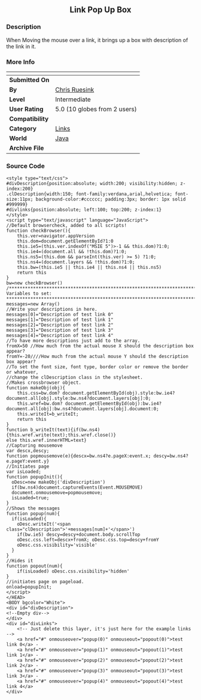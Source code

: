 ﻿<div align="center">

## Link Pop Up Box


</div>

### Description

When Moving the mouse over a link, it brings up a box with description of the link in it.
 
### More Info
 


<span>             |<span>
---                |---
**Submitted On**   |
**By**             |[Chris Ruesink](https://github.com/Planet-Source-Code/PSCIndex/blob/master/ByAuthor/chris-ruesink.md)
**Level**          |Intermediate
**User Rating**    |5.0 (10 globes from 2 users)
**Compatibility**  |
**Category**       |[Links](https://github.com/Planet-Source-Code/PSCIndex/blob/master/ByCategory/links__2-79.md)
**World**          |[Java](https://github.com/Planet-Source-Code/PSCIndex/blob/master/ByWorld/java.md)
**Archive File**   |[](https://github.com/Planet-Source-Code/chris-ruesink-link-pop-up-box__2-1913/archive/master.zip)





### Source Code

```
<style type="text/css">
#divDescription{position:absolute; width:200; visibility:hidden; z-index:200}
.clDescription{width:150; font-family:verdana,arial,helvetica; font-size:11px; background-color:#cccccc; padding:3px; border: 1px solid #999999}
#divlinks{position:absolute; left:100; top:200; z-index:1}
</style>
<script type="text/javascript" language="JavaScript">
//Default browsercheck, added to all scripts!
function checkBrowser(){
	this.ver=navigator.appVersion
	this.dom=document.getElementById?1:0
	this.ie5=(this.ver.indexOf("MSIE 5")>-1 && this.dom)?1:0;
	this.ie4=(document.all && !this.dom)?1:0;
	this.ns5=(this.dom && parseInt(this.ver) >= 5) ?1:0;
	this.ns4=(document.layers && !this.dom)?1:0;
	this.bw=(this.ie5 || this.ie4 || this.ns4 || this.ns5)
	return this
}
bw=new checkBrowser()
/***************************************************************************************
Variables to set:
***************************************************************************************/
messages=new Array()
//Write your descriptions in here.
messages[0]="Description of test link 0"
messages[1]="Description of test link 1"
messages[2]="Description of test link 2"
messages[3]="Description of test link 3"
messages[4]="Description of test link 4"
//To have more descriptions just add to the array.
fromX=50 //How much from the actual mouse X should the description box appear?
fromY=-20////How much from the actual mouse Y should the description box appear?
//To set the font size, font type, border color or remove the border or whatever,
//change the clDescription class in the stylesheet.
//Makes crossbrowser object.
function makeObj(obj){
  	this.css=bw.dom? document.getElementById(obj).style:bw.ie4?document.all[obj].style:bw.ns4?document.layers[obj]:0;
  	this.wref=bw.dom? document.getElementById(obj):bw.ie4?document.all[obj]:bw.ns4?document.layers[obj].document:0;
	this.writeIt=b_writeIt;
	return this
}
function b_writeIt(text){if(bw.ns4){this.wref.write(text);this.wref.close()}
else this.wref.innerHTML=text}
//Capturing mousemove
var descx,descy;
function popmousemove(e){descx=bw.ns4?e.pageX:event.x; descy=bw.ns4?e.pageY:event.y}
//Initiates page
var isLoaded;
function popupInit(){
  oDesc=new makeObj('divDescription')
  if(bw.ns4)document.captureEvents(Event.MOUSEMOVE)
  document.onmousemove=popmousemove;
  isLoaded=true;
}
//Shows the messages
function popup(num){
  if(isLoaded){
	oDesc.writeIt('<span class="clDescription">'+messages[num]+'</span>')
	if(bw.ie5) descy=descy+document.body.scrollTop
	oDesc.css.left=descx+fromX; oDesc.css.top=descy+fromY
	oDesc.css.visibility='visible'
  }
}
//Hides it
function popout(num){
	if(isLoaded) oDesc.css.visibility='hidden'
}
//initiates page on pageload.
onload=popupInit;
</script>
</HEAD>
<BODY bgcolor="White">
<div id="divDescription">
<!--Empty div-->
</div>
<div id="divLinks">
	<!-- Just delete this layer, it's just here for the example links -->
	<a href="#" onmouseover="popup(0)" onmouseout="popout(0)">test link 0</a> -
	<a href="#" onmouseover="popup(1)" onmouseout="popout(1)">test link 1</a> -
	<a href="#" onmouseover="popup(2)" onmouseout="popout(2)">test link 2</a> -
	<a href="#" onmouseover="popup(3)" onmouseout="popout(3)">test link 3</a> -
	<a href="#" onmouseover="popup(4)" onmouseout="popout(4)">test link 4</a>
</div>
```


